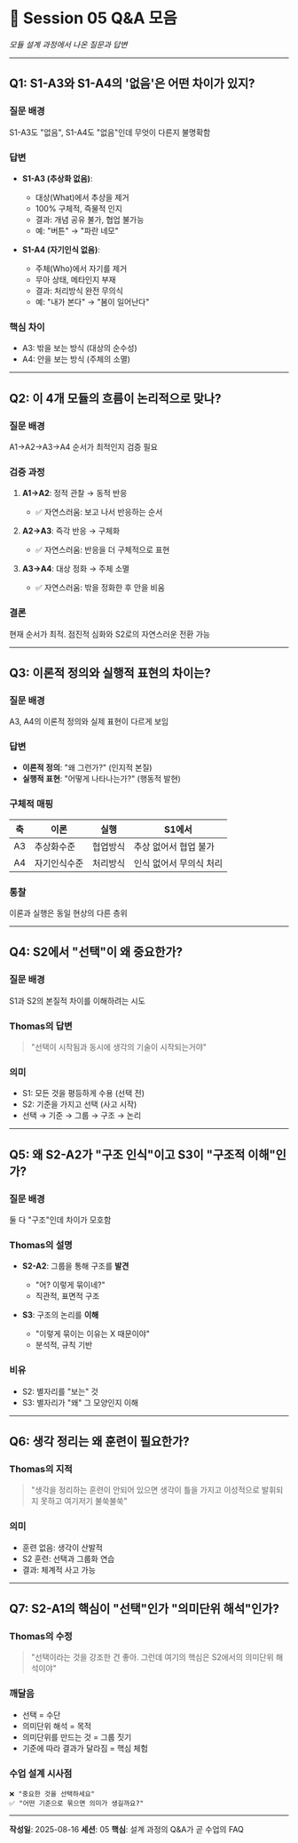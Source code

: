# 🤔 Session 05 Q&A 모음
*모듈 설계 과정에서 나온 질문과 답변*

---

## Q1: S1-A3와 S1-A4의 '없음'은 어떤 차이가 있지?

### 질문 배경
S1-A3도 "없음", S1-A4도 "없음"인데 무엇이 다른지 불명확함

### 답변
- **S1-A3 (추상화 없음)**: 
  - 대상(What)에서 추상을 제거
  - 100% 구체적, 즉물적 인지
  - 결과: 개념 공유 불가, 협업 불가능
  - 예: "버튼" → "파란 네모"

- **S1-A4 (자기인식 없음)**:
  - 주체(Who)에서 자기를 제거
  - 무아 상태, 메타인지 부재
  - 결과: 처리방식 완전 무의식
  - 예: "내가 본다" → "봄이 일어난다"

### 핵심 차이
- A3: 밖을 보는 방식 (대상의 순수성)
- A4: 안을 보는 방식 (주체의 소멸)

---

## Q2: 이 4개 모듈의 흐름이 논리적으로 맞나?

### 질문 배경
A1→A2→A3→A4 순서가 최적인지 검증 필요

### 검증 과정
1. **A1→A2**: 정적 관찰 → 동적 반응
   - ✅ 자연스러움: 보고 나서 반응하는 순서

2. **A2→A3**: 즉각 반응 → 구체화
   - ✅ 자연스러움: 반응을 더 구체적으로 표현

3. **A3→A4**: 대상 정화 → 주체 소멸
   - ✅ 자연스러움: 밖을 정화한 후 안을 비움

### 결론
현재 순서가 최적. 점진적 심화와 S2로의 자연스러운 전환 가능

---

## Q3: 이론적 정의와 실행적 표현의 차이는?

### 질문 배경
A3, A4의 이론적 정의와 실제 표현이 다르게 보임

### 답변
- **이론적 정의**: "왜 그런가?" (인지적 본질)
- **실행적 표현**: "어떻게 나타나는가?" (행동적 발현)

### 구체적 매핑
| 축 | 이론 | 실행 | S1에서 |
|----|------|------|---------|
| A3 | 추상화수준 | 협업방식 | 추상 없어서 협업 불가 |
| A4 | 자기인식수준 | 처리방식 | 인식 없어서 무의식 처리 |

### 통찰
이론과 실행은 동일 현상의 다른 층위

---

## Q4: S2에서 "선택"이 왜 중요한가?

### 질문 배경
S1과 S2의 본질적 차이를 이해하려는 시도

### Thomas의 답변
> "선택이 시작됨과 동시에 생각의 기술이 시작되는거야"

### 의미
- S1: 모든 것을 평등하게 수용 (선택 전)
- S2: 기준을 가지고 선택 (사고 시작)
- 선택 → 기준 → 그룹 → 구조 → 논리

---

## Q5: 왜 S2-A2가 "구조 인식"이고 S3이 "구조적 이해"인가?

### 질문 배경
둘 다 "구조"인데 차이가 모호함

### Thomas의 설명
- **S2-A2**: 그룹을 통해 구조를 **발견**
  - "어? 이렇게 묶이네?"
  - 직관적, 표면적 구조

- **S3**: 구조의 논리를 **이해**
  - "이렇게 묶이는 이유는 X 때문이야"
  - 분석적, 규칙 기반

### 비유
- S2: 별자리를 "보는" 것
- S3: 별자리가 "왜" 그 모양인지 이해

---

## Q6: 생각 정리는 왜 훈련이 필요한가?

### Thomas의 지적
> "생각을 정리하는 훈련이 안되어 있으면 생각이 틀을 가지고 이성적으로 발휘되지 못하고 여기저기 불쑥불쑥"

### 의미
- 훈련 없음: 생각이 산발적
- S2 훈련: 선택과 그룹화 연습
- 결과: 체계적 사고 가능

---

## Q7: S2-A1의 핵심이 "선택"인가 "의미단위 해석"인가?

### Thomas의 수정
> "선택이라는 것을 강조한 건 좋아. 그런데 여기의 핵심은 S2에서의 의미단위 해석이야"

### 깨달음
- 선택 = 수단
- 의미단위 해석 = 목적
- 의미단위를 만드는 것 = 그룹 짓기
- 기준에 따라 결과가 달라짐 = 핵심 체험

### 수업 설계 시사점
```
❌ "중요한 것을 선택하세요"
✅ "어떤 기준으로 묶으면 의미가 생길까요?"
```

---

**작성일**: 2025-08-16
**세션**: 05
**핵심**: 설계 과정의 Q&A가 곧 수업의 FAQ
